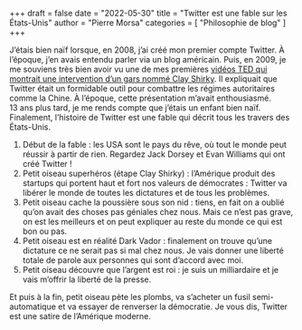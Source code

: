 +++
draft       = false
date        = "2022-05-30"
title       = "Twitter est une fable sur les États-Unis"
author      = "Pierre Morsa"
categories  = [ "Philosophie de blog" ]
+++

J’étais bien naïf lorsque, en 2008, j’ai créé mon premier compte Twitter. À l’époque, j’en avais entendu parler via un blog américain. Puis, en 2009, je me souviens très bien avoir vu une de mes premières [vidéos TED qui montrait une intervention d’un gars nommé Clay Shirky](https://www.ted.com/talks/clay_shirky_how_social_media_can_make_history). Il expliquait que Twitter était un formidable outil pour combattre les régimes autoritaires comme la Chine. À l’époque, cette présentation m’avait enthousiasmé. 13 ans plus tard, je me rends compte que j’étais un enfant bien naïf. Finalement, l’histoire de Twitter est une fable qui décrit tous les travers des États-Unis.

1. Début de la fable : les USA sont le pays du rêve, où tout le monde peut réussir à partir de rien. Regardez Jack Dorsey et Evan Williams qui ont créé Twitter !
2. Petit oiseau superhéros (étape Clay Shirky) : l’Amérique produit des startups qui portent haut et fort nos valeurs de démocrates : Twitter va libérer le monde de toutes les dictatures et de tous les problèmes.
3. Petit oiseau cache la poussière sous son nid : tiens, en fait on a oublié qu’on avait des choses pas géniales chez nous. Mais ce n’est pas grave, on est les meilleurs et on peut expliquer au reste du monde ce qui est bon ou pas.
4. Petit oiseau est en réalité Dark Vador : finalement on trouve qu’une dictature ce ne serait pas si mal chez nous. Je vais donner une liberté totale de parole aux personnes qui sont d’accord avec moi.
5. Petit oiseau découvre que l’argent est roi : je suis un milliardaire et je vais m’offrir la liberté de la presse.

Et puis à la fin, petit oiseau pète les plombs, va s’acheter un fusil semi-automatique et va essayer de renverser la démocratie. Je vous dis, Twitter est une satire de l’Amérique moderne.
